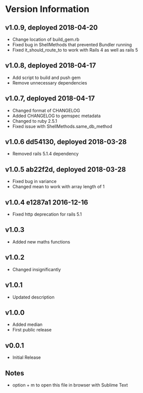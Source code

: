 # Version Information
## v1.0.9, deployed 2018-04-20
  - Change location of build_gem.rb
  - Fixed bug in ShellMethods that prevented Bundler running
  - Fixed it_should_route_to to work with Rails 4 as well as rails 5
## v1.0.8, deployed 2018-04-17
  - Add script to build and push gem
  - Remove unnecessary dependencies
## v1.0.7, deployed 2018-04-17
  - Changed format of CHANGELOG
  - Added CHANGELOG to gemspec metadata
  - Changed to ruby 2.5.1
  - Fixed issue with ShellMethods.same_db_method
## v1.0.6 dd54130, deployed 2018-03-28
  - Removed rails 5.1.4 dependency
## v1.0.5 ab22f2d, deployed 2018-03-28
  - Fixed bug in variance
  - Changed mean to work with array length of 1
## v1.0.4 e1287a1 2016-12-16
  - Fixed http deprecation for rails 5.1
## v1.0.3
  - Added new maths functions
## v1.0.2
  - Changed insignificantly
## v1.0.1
  - Updated description
## v1.0.0
  - Added median
  - First public release
## v0.0.1
  - Initial Release

## Notes
  - option + m to open this file in browser with Sublime Text

